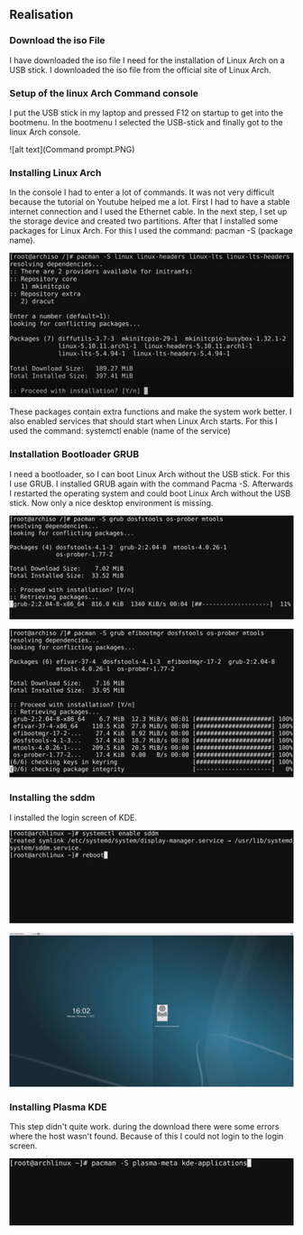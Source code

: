 ## Realisation
### Download the iso File
I have downloaded the iso file I need for the installation of Linux Arch on a USB stick. I downloaded the iso file from the official site of Linux Arch.

### Setup of the linux Arch Command console
I put the USB stick in my laptop and pressed F12 on startup to get into the bootmenu. In the bootmenu I selected the USB-stick and finally got to the linux Arch console.

![alt text](Command prompt.PNG)

### Installing Linux Arch
In the console I had to enter a lot of commands. It was not very difficult because the tutorial on Youtube helped me a lot. First I had to have a stable internet connection and I used the Ethernet cable. 
In the next step, I set up the storage device and created two partitions. 
After that I installed some packages for Linux Arch. For this I used the command: pacman -S (package name).

![alt text](InstallationKernel.PNG)

These packages contain extra functions and make the system work better. 
I also enabled services that should start when Linux Arch starts. For this I used the command: systemctl enable (name of the service)

### Installation Bootloader GRUB
I need a bootloader, so I can boot Linux Arch without the USB stick. For this I use GRUB.
I installed GRUB again with the command Pacma -S.
Afterwards I restarted the operating system and could boot Linux Arch without the USB stick. Now only a nice desktop environment is missing.

![alt Text](GRUB.png)

![alt Text](GRUB2.png)

### Installing the sddm
I installed the login screen of KDE.

![alt Text](sddm.png)

![alt Text](Login.png)

### Installing Plasma KDE
This step didn't quite work. during the download there were some errors where the host wasn't found. Because of this I could not login to the
login screen.

![alt Text](Plasma.png)
